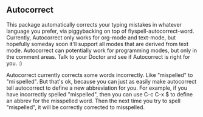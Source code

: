 ## Autocorrect

This package automatically corrects your typing mistakes in whatever language you prefer, via piggybacking on top of flyspell-autocorrect-word.  Currently, Autocorrect only works for org-mode and text-mode, but hopefully someday soon it'll support all modes that are derived from text mode.  Autocorrect can potentially work for programming modes, but only in the comment areas. Talk to your Doctor and see if Autocorrect is right for you. :)

Autocorrect currently corrects some words incorrectly.  Like "mispelled" to "mi spelled".  But that's ok, because you can just as easily make autocorrect tell autocorrect to define a new abbreviation for you.  For example, if you have incorrectly spelled "mispelled", then you can use C-c C-x $ to define an abbrev for the misspelled word.  Then the next time you try to spell "mispelled", it will be correctly corrected to misspelled.
